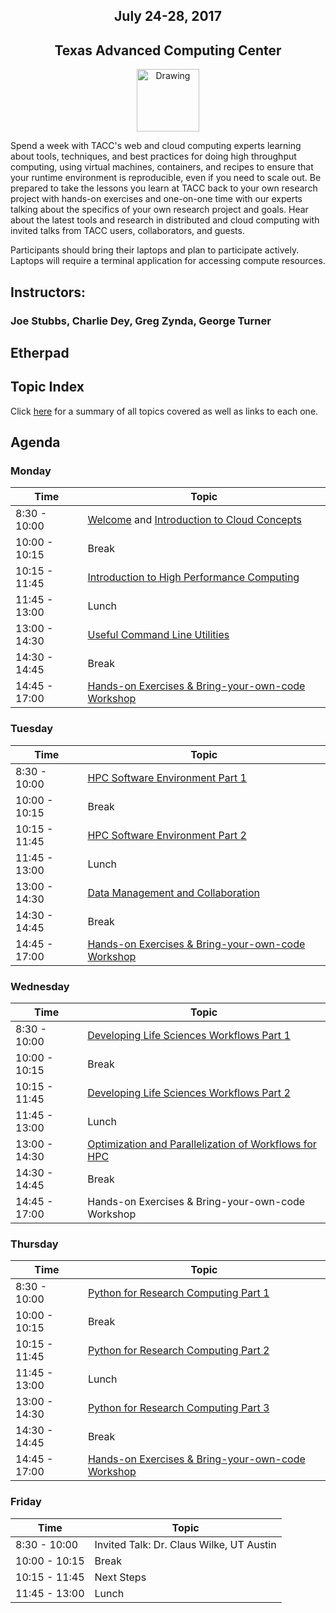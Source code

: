 <center>
<h2>July 24-28, 2017</h2>
<h2>Texas Advanced Computing Center</h2></center>
<center><img src="https://www.tacc.utexas.edu/documents/1084364/1275944/tacc.png" alt="Drawing" style="height:100px;"/></center>

Spend a week with TACC's web and cloud computing experts learning about tools, techniques, and best practices for doing high throughput computing, using virtual machines, containers, and recipes to ensure that your runtime environment is reproducible, even if you need to scale out. Be prepared to take the lessons you learn at TACC back to your own research project with hands-on exercises and one-on-one time with our experts talking about the specifics of your own research project and goals. Hear about the latest tools and research in distributed and cloud computing with invited talks from TACC users, collaborators, and guests.

Participants should bring their laptops and plan to participate actively. Laptops will require a terminal application for accessing compute resources.

## Instructors: 
### Joe Stubbs, Charlie Dey, Greg Zynda, George Turner

## Etherpad


## Topic Index

Click [here](docs/topics.md) for a summary of all topics covered as well as links to each one.

## Agenda

### Monday

| Time | Topic |
|--------|--------------------------------------------------|
|  8:30 - 10:00 | [Welcome](docs/day1/welcome.md) and [Introduction to Cloud Concepts](docs/day1/cloud_concepts.md) |
| 10:00 - 10:15 | Break |
| 10:15 - 11:45 | [Introduction to High Performance Computing](docs/intro_to_hpc/intro_to_hpc_01.md) |
| 11:45 - 13:00 | Lunch |
| 13:00 - 14:30 | [Useful Command Line Utilities](docs/gnu_utils/gnu_utils_01.md) |
| 14:30 - 14:45 | Break |
| 14:45 - 17:00 | [Hands-on Exercises & Bring-your-own-code Workshop](docs/hands_on_01.md) |

### Tuesday

| Time | Topic |
|--------|--------------------------------------------------|
|  8:30 - 10:00 | [HPC Software Environment Part 1](docs/hpc_software_environment/hpc_software_environment_01.md) |
| 10:00 - 10:15 | Break |
| 10:15 - 11:45 | [HPC Software Environment Part 2](docs/hpc_software_environment/hpc_software_environment_01.md) |
| 11:45 - 13:00 | Lunch |
| 13:00 - 14:30 | [Data Management and Collaboration](docs/data_management/data_management.md) |
| 14:30 - 14:45 | Break |
| 14:45 - 17:00 | [Hands-on Exercises & Bring-your-own-code Workshop](docs/hands_on_02.md) |

### Wednesday

| Time | Topic |
|--------|--------------------------------------------------|
|  8:30 - 10:00 | [Developing Life Sciences Workflows Part 1](docs/workflows/workflows1_1.md) |
| 10:00 - 10:15 | Break |
| 10:15 - 11:45 | [Developing Life Sciences Workflows Part 2](docs/LSworflow2_JWS.md) |
| 11:45 - 13:00 | Lunch |
| 13:00 - 14:30 | [Optimization and Parallelization of Workflows for HPC](docs/optimization_parallelization/optimization_parallelization_01.md) |
| 14:30 - 14:45 | Break |
| 14:45 - 17:00 | Hands-on Exercises & Bring-your-own-code Workshop |

### Thursday

| Time | Topic |
|--------|--------------------------------------------------|
|  8:30 - 10:00 | [Python for Research Computing Part 1](docs/intro_to_python/intro_to_python.md) |
| 10:00 - 10:15 | Break |
| 10:15 - 11:45 | [Python for Research Computing Part 2](docs/intro_to_python/intro_to_python.md) |
| 11:45 - 13:00 | Lunch |
| 13:00 - 14:30 | [Python for Research Computing Part 3](docs/intro_to_python/intro_to_python.md) |
| 14:30 - 14:45 | Break |
| 14:45 - 17:00 | [Hands-on Exercises & Bring-your-own-code Workshop](docs/intro_to_python/intro_to_python.md) |

### Friday

| Time | Topic |
|--------|--------------------------------------------------|
|  8:30 - 10:00 | Invited Talk: Dr. Claus Wilke, UT Austin |
| 10:00 - 10:15 | Break |
| 10:15 - 11:45 | Next Steps |
| 11:45 - 13:00 | Lunch |



